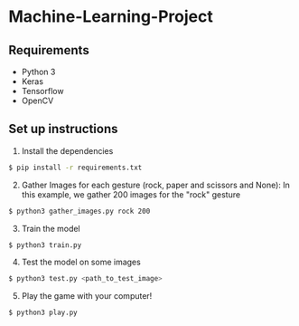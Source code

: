 # Machine-Learning-Project

## Requirements
- Python 3
- Keras
- Tensorflow
- OpenCV

## Set up instructions
1. Install the dependencies
```sh
$ pip install -r requirements.txt
```

2. Gather Images for each gesture (rock, paper and scissors and None):
In this example, we gather 200 images for the "rock" gesture
```sh
$ python3 gather_images.py rock 200
```

3. Train the model
```sh
$ python3 train.py
```

4. Test the model on some images
```sh
$ python3 test.py <path_to_test_image>
```

5. Play the game with your computer!
```sh
$ python3 play.py
```
